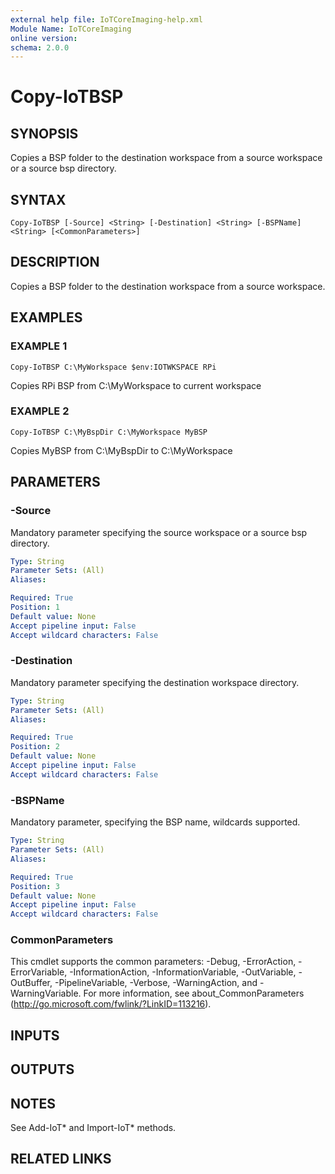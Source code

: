 ```yaml
---
external help file: IoTCoreImaging-help.xml
Module Name: IoTCoreImaging
online version:
schema: 2.0.0
---
```


# Copy-IoTBSP

## SYNOPSIS
Copies a BSP folder to the destination workspace from a source workspace or a source bsp directory.

## SYNTAX

```
Copy-IoTBSP [-Source] <String> [-Destination] <String> [-BSPName] <String> [<CommonParameters>]
```

## DESCRIPTION
Copies a BSP folder to the destination workspace from a source workspace.

## EXAMPLES

### EXAMPLE 1
```
Copy-IoTBSP C:\MyWorkspace $env:IOTWKSPACE RPi
```

Copies RPi BSP from C:\MyWorkspace to current workspace

### EXAMPLE 2
```
Copy-IoTBSP C:\MyBspDir C:\MyWorkspace MyBSP
```

Copies MyBSP from C:\MyBspDir to C:\MyWorkspace

## PARAMETERS

### -Source
Mandatory parameter specifying the source workspace or a source bsp directory.

```yaml
Type: String
Parameter Sets: (All)
Aliases:

Required: True
Position: 1
Default value: None
Accept pipeline input: False
Accept wildcard characters: False
```

### -Destination
Mandatory parameter specifying the destination workspace directory.

```yaml
Type: String
Parameter Sets: (All)
Aliases:

Required: True
Position: 2
Default value: None
Accept pipeline input: False
Accept wildcard characters: False
```

### -BSPName
Mandatory parameter, specifying the BSP name, wildcards supported.

```yaml
Type: String
Parameter Sets: (All)
Aliases:

Required: True
Position: 3
Default value: None
Accept pipeline input: False
Accept wildcard characters: False
```

### CommonParameters
This cmdlet supports the common parameters: -Debug, -ErrorAction, -ErrorVariable, -InformationAction, -InformationVariable, -OutVariable, -OutBuffer, -PipelineVariable, -Verbose, -WarningAction, and -WarningVariable. For more information, see about_CommonParameters (http://go.microsoft.com/fwlink/?LinkID=113216).

## INPUTS

## OUTPUTS

## NOTES
See Add-IoT* and Import-IoT* methods.

## RELATED LINKS
